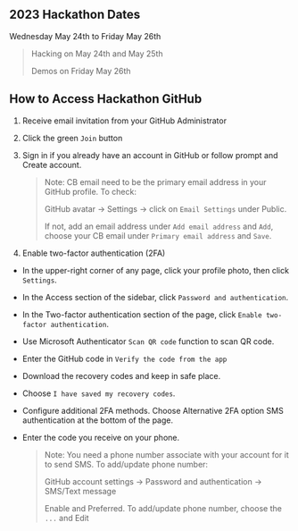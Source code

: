 ## 2023 Hackathon Dates 
Wednesday May 24th to Friday May 26th
> Hacking on May 24th and May 25th
> 
> Demos on Friday May 26th

## How to Access Hackathon GitHub
1. Receive email invitation from your GitHub Administrator
2. Click the green `Join` button
3. Sign in if you already have an account in GitHub or follow prompt and Create account.

   > Note: 
   > CB email need to be the primary email address in your GitHub profile.  To check:
   >
   > GitHub avatar -> Settings -> click on `Email Settings` under Public.
   >
   > If not, add an email address under `Add email address` and `Add`, choose your CB email under `Primary email address` and `Save`.
4. Enable two-factor authentication (2FA)
* In the upper-right corner of any page, click your profile photo, then click `Settings`.
* In the Access section of the sidebar, click `Password and authentication`.
* In the Two-factor authentication section of the page, click `Enable two-factor authentication`.
* Use Microsoft Authenticator `Scan QR code` function to scan QR code.
* Enter the GitHub code in `Verify the code from the app`
* Download the recovery codes and keep in safe place.
* Choose `I have saved my recovery codes`.
* Configure additional 2FA methods. Choose Alternative 2FA option SMS authentication at the bottom of the page.
* Enter the code you receive on your phone.

   > Note: 
   > You need a phone number associate with your account for it to send SMS.  To add/update phone number:
   >
   > GitHub account settings -> Password and authentication -> SMS/Text message
   >
   > Enable and Preferred.  To add/update phone number, choose the `...` and Edit
